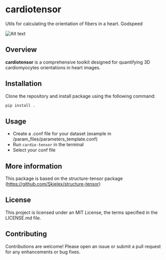 # cardiotensor

Utils for calculating the orientation of fibers in a heart. Godspeed


![Alt text](./example/result_slice.png)

## Overview
**cardiotensor** is a comprehensive toolkit designed for quantifying 3D cardiomyocytes orientations in heart images.

## Installation

Clone the repository and install package using the following command:

```sh
pip install .
```

## Usage

- Create a .conf file for your dataset (example in /param_files/parameters_template.conf)
- Run `cardio-tensor` in the terminal
- Select your conf file

## More information

This package is based on the structure-tensor package (https://github.com/Skielex/structure-tensor)

## License

This project is licensed under an MIT License, the terms specified in the LICENSE.md file.

## Contributing

Contributions are welcome! Please open an issue or submit a pull request for any enhancements or bug fixes.
